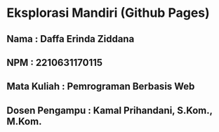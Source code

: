 # Eksplorasi Mandiri (Github Pages)
## Nama : Daffa Erinda Ziddana
## NPM : 2210631170115
## Mata Kuliah : Pemrograman Berbasis Web
## Dosen Pengampu : Kamal Prihandani, S.Kom., M.Kom.